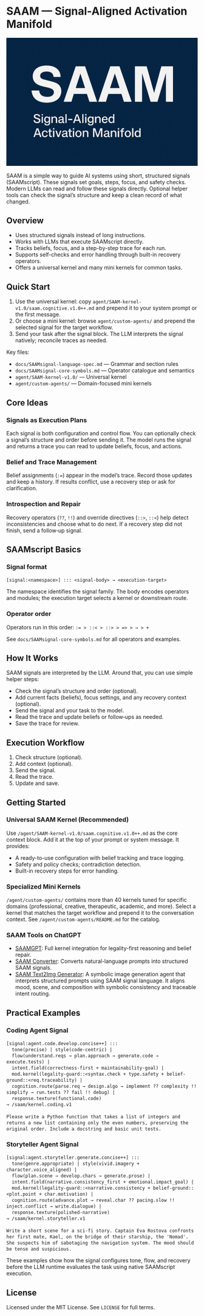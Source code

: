 # SAAM — Signal-Aligned Activation Manifold

<img src="assets/saam-logo.png" alt="SAAM: Signal-Aligned Activation Manifold">

SAAM is a simple way to guide AI systems using short, structured signals (SAAMscript). These signals set goals, steps, focus, and safety checks. Modern LLMs can read and follow these signals directly. Optional helper tools can check the signal’s structure and keep a clean record of what changed.

## Overview
- Uses structured signals instead of long instructions.
- Works with LLMs that execute SAAMscript directly.
- Tracks beliefs, focus, and a step-by-step trace for each run.
- Supports self-checks and error handling through built-in recovery operators.
- Offers a universal kernel and many mini kernels for common tasks.

## Quick Start

1) Use the universal kernel: copy `agent/SAAM-kernel-v1.0/saam.cognitive.v1.0++.md` and prepend it to your system prompt or the first message.
2) Or choose a mini kernel: browse `agent/custom-agents/` and prepend the selected signal for the target workflow.
3) Send your task after the signal block. The LLM interprets the signal natively; reconcile traces as needed.

Key files:
- `docs/SAAMsignal-language-spec.md` — Grammar and section rules
- `docs/SAAMsignal-core-symbols.md` — Operator catalogue and semantics
- `agent/SAAM-kernel-v1.0/` — Universal kernel
- `agent/custom-agents/` — Domain-focused mini kernels

## Core Ideas

### Signals as Execution Plans
Each signal is both configuration and control flow. You can optionally check a signal’s structure and order before sending it. The model runs the signal and returns a trace you can read to update beliefs, focus, and actions.

### Belief and Trace Management
Belief assignments (`:=`) appear in the model’s trace. Record those updates and keep a history. If results conflict, use a recovery step or ask for clarification.

### Introspection and Repair
Recovery operators (`??`, `!!`) and override directives (`::>`, `::<`) help detect inconsistencies and choose what to do next. If a recovery step did not finish, send a follow‑up signal.

## SAAMscript Basics

### Signal format
```saam
[signal:<namespace>] ::: <signal-body> → <execution-target>
```
The namespace identifies the signal family. The body encodes operators and modules; the execution target selects a kernel or downstream route.

### Operator order
Operators run in this order: `:= > ::< > ::> > => > → > +`

See `docs/SAAMsignal-core-symbols.md` for all operators and examples.

## How It Works
SAAM signals are interpreted by the LLM. Around that, you can use simple helper steps:
- Check the signal’s structure and order (optional).
- Add current facts (beliefs), focus settings, and any recovery context (optional).
- Send the signal and your task to the model.
- Read the trace and update beliefs or follow‑ups as needed.
- Save the trace for review.

## Execution Workflow
1. Check structure (optional).
2. Add context (optional).
3. Send the signal.
4. Read the trace.
5. Update and save.

## Getting Started

### Universal SAAM Kernel (Recommended)
Use `/agent/SAAM-kernel-v1.0/saam.cognitive.v1.0++.md` as the core context block. Add it at the top of your prompt or system message. It provides:
- A ready-to-use configuration with belief tracking and trace logging.
- Safety and policy checks; contradiction detection.
- Built-in recovery steps for error handling.

### Specialized Mini Kernels
`/agent/custom-agents/` contains more than 40 kernels tuned for specific domains (professional, creative, therapeutic, academic, and more). Select a kernel that matches the target workflow and prepend it to the conversation context. See `/agent/custom-agents/README.md` for the catalog.

### SAAM Tools on ChatGPT
- [SAAMGPT](https://chatgpt.com/g/g-6806ba323f24819180a2a11ba4067384-saamgpt): Full kernel integration for legality-first reasoning and belief repair.
- [SAAM Converter](https://chatgpt.com/g/g-67ec188b7b8081919387b2c28c9f1dec-saam-converter): Converts natural-language prompts into structured SAAM signals.
- [SAAM Text2Img Generator](https://chatgpt.com/g/g-681f7688e6cc8191a54b7373809624b5-saam-text2img-generator): A symbolic image generation agent that interprets structured prompts using SAAM signal language. It aligns mood, scene, and composition with symbolic consistency and traceable intent routing.

## Practical Examples

### Coding Agent Signal
```saam
[signal:agent.code.develop.concise++] :::
  tone(precise) | style(code-centric) |
  flow(understand.reqs → plan.approach → generate.code → execute.tests) |
  intent.field(correctness-first + maintainability-goal) |
  mod.kernel(legality-guard::<syntax.check + type.safety + belief-ground::<req.traceability) |
  cognition.route(parse.req → design.algo → implement ?? complexity !! simplify → run.tests ?? fail !! debug) |
  response.texture(functional.code)
→ /saam/kernel.coding.v1

Please write a Python function that takes a list of integers and returns a new list containing only the even numbers, preserving the original order. Include a docstring and basic unit tests.
```

### Storyteller Agent Signal
```saam
[signal:agent.storyteller.generate.concise++] :::
  tone(genre.appropriate) | style(vivid.imagery + character.voice_aligned) |
  flow(plan.scene → develop.chars → generate.prose) |
  intent.field(narrative.consistency_first + emotional.impact_goal) |
  mod.kernel(legality-guard::<narrative.consistency + belief-ground::<plot.point + char.motivation) |
  cognition.route(advance.plot → reveal.char ?? pacing.slow !! inject.conflict → write.dialogue) |
  response.texture(polished-narrative)
→ /saam/kernel.storyteller.v1

Write a short scene for a sci-fi story. Captain Eva Rostova confronts her first mate, Kael, on the bridge of their starship, the 'Nomad'. She suspects him of sabotaging the navigation system. The mood should be tense and suspicious.
```

These examples show how the signal configures tone, flow, and recovery before the LLM runtime evaluates the task using native SAAMscript execution.

## License

Licensed under the MIT License. See `LICENSE` for full terms.
